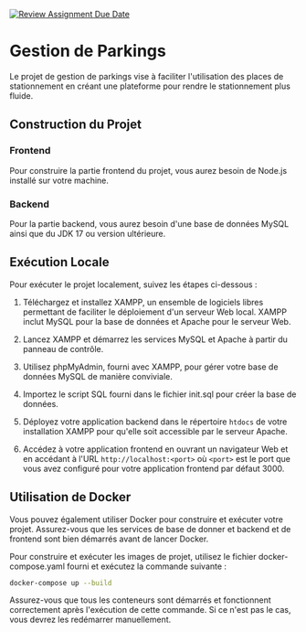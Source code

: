 [![Review Assignment Due Date](https://classroom.github.com/assets/deadline-readme-button-24ddc0f5d75046c5622901739e7c5dd533143b0c8e959d652212380cedb1ea36.svg)](https://classroom.github.com/a/7jXcq0Zs)
# Gestion de Parkings

Le projet de gestion de parkings vise à faciliter l'utilisation des places de stationnement en créant une plateforme pour rendre le stationnement plus fluide.

## Construction du Projet

### Frontend
Pour construire la partie frontend du projet, vous aurez besoin de Node.js installé sur votre machine.

### Backend
Pour la partie backend, vous aurez besoin d'une base de données MySQL ainsi que du JDK 17 ou version ultérieure.

## Exécution Locale

Pour exécuter le projet localement, suivez les étapes ci-dessous :

1. Téléchargez et installez XAMPP, un ensemble de logiciels libres permettant de faciliter le déploiement d'un serveur Web local. XAMPP inclut MySQL pour la base de données et Apache pour le serveur Web.

2. Lancez XAMPP et démarrez les services MySQL et Apache à partir du panneau de contrôle.

3. Utilisez phpMyAdmin, fourni avec XAMPP, pour gérer votre base de données MySQL de manière conviviale.

4. Importez le script SQL fourni dans le fichier init.sql pour créer la base de données.

5. Déployez votre application backend dans le répertoire `htdocs` de votre installation XAMPP pour qu'elle soit accessible par le serveur Apache.

6. Accédez à votre application frontend en ouvrant un navigateur Web et en accédant à l'URL `http://localhost:<port>` où `<port>` est le port que vous avez configuré pour votre application frontend par défaut 3000.

## Utilisation de Docker

Vous pouvez également utiliser Docker pour construire et exécuter votre projet. Assurez-vous que les services de base de donner et backend et de frontend sont bien démarrés avant de lancer Docker.

Pour construire et exécuter les images de projet, utilisez le fichier docker-compose.yaml fourni et exécutez la commande suivante :

```bash
docker-compose up --build
```
Assurez-vous que tous les conteneurs sont démarrés et fonctionnent correctement après l'exécution de cette commande. Si ce n'est pas le cas, vous devrez les redémarrer manuellement.

   


